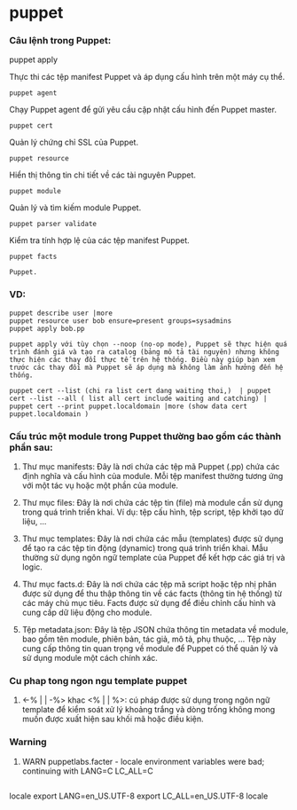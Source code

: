 # puppet


### Câu lệnh trong Puppet:

puppet apply

Thực thi các tệp manifest Puppet và áp dụng cấu hình trên một máy cụ thể.
   ```
puppet agent
   ```
   
Chạy Puppet agent để gửi yêu cầu cập nhật cấu hình đến Puppet master.
   ```
puppet cert
   ```
   
Quản lý chứng chỉ SSL của Puppet.
   ```
puppet resource
   ```
   
Hiển thị thông tin chi tiết về các tài nguyên Puppet.
   ```
puppet module
   ```
   
Quản lý và tìm kiếm module Puppet.
   ```
puppet parser validate
   ```
   
Kiểm tra tính hợp lệ của các tệp manifest Puppet.
   ```
puppet facts
   ```
   
   ```Hiển thị thông tin về các facts (thông tin máy chủ) được thu thập bởi 
Puppet.
   ```
   
### VD:
   ```
puppet describe user |more
puppet resource user bob ensure=present groups=sysadmins
puppet apply bob.pp 
   ```
   ```
puppet apply với tùy chọn --noop (no-op mode), Puppet sẽ thực hiện quá trình đánh giá và tạo ra catalog (bảng mô tả tài nguyên) nhưng không thực hiện các thay đổi thực tế trên hệ thống. Điều này giúp bạn xem trước các thay đổi mà Puppet sẽ áp dụng mà không làm ảnh hưởng đến hệ thống.
   ```
   ```
puppet cert --list (chi ra list cert dang waiting thoi,)  | puppet cert --list --all ( list all cert include waiting and catching) | puppet cert --print puppet.localdomain |more (show data cert puppet.localdomain )
   ```

### Cấu trúc một module trong Puppet thường bao gồm các thành phần sau:

1. Thư mục manifests: 
Đây là nơi chứa các tệp mã Puppet (.pp) chứa các định nghĩa và cấu hình của module. Mỗi tệp manifest thường tương ứng với một tác vụ hoặc một phần của module.

2. Thư mục files: 
Đây là nơi chứa các tệp tin (file) mà module cần sử dụng trong quá trình triển khai. Ví dụ: tệp cấu hình, tệp script, tệp khởi tạo dữ liệu, ...

3. Thư mục templates: 
Đây là nơi chứa các mẫu (templates) được sử dụng để tạo ra các tệp tin động (dynamic) trong quá trình triển khai. Mẫu thường sử dụng ngôn ngữ template của Puppet để kết hợp các giá trị và logic.

4. Thư mục facts.d: 
Đây là nơi chứa các tệp mã script hoặc tệp nhị phân được sử dụng để thu thập thông tin về các facts (thông tin hệ thống) từ các máy chủ mục tiêu. Facts được sử dụng để điều chỉnh cấu hình và cung cấp dữ liệu động cho module.

5. Tệp metadata.json: 
Đây là tệp JSON chứa thông tin metadata về module, bao gồm tên module, phiên bản, tác giả, mô tả, phụ thuộc, ... Tệp này cung cấp thông tin quan trọng về module để Puppet có thể quản lý và sử dụng module một cách chính xác.

### Cu phap tong ngon ngu template puppet
1. <-% | | -%> khac <% | | %>: cú pháp được sử dụng trong ngôn ngữ template để kiểm soát xử lý khoảng trắng và dòng trống không mong muốn được xuất hiện sau khối mã hoặc điều kiện.

### Warning
1. WARN  puppetlabs.facter - locale environment variables were bad; continuing with LANG=C LC_ALL=C

    ```
locale
export LANG=en_US.UTF-8
export LC_ALL=en_US.UTF-8
locale
   ```

